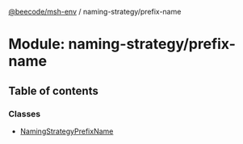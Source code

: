 [@beecode/msh-env](../README.md) / naming-strategy/prefix-name

# Module: naming-strategy/prefix-name

## Table of contents

### Classes

- [NamingStrategyPrefixName](../classes/naming_strategy_prefix_name.NamingStrategyPrefixName.md)
